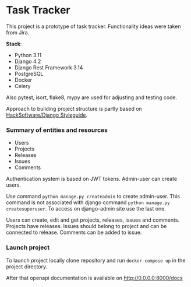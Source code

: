 # Task Tracker

This project is a prototype of task tracker. Functionality ideas were taken from Jira.

**Stack**:

- Python 3.11
- Django 4.2
- Django Rest Framework 3.14
- PostgreSQL
- Docker
- Celery

Also pytest, isort, flake8, mypy are used for adjusting and testing code.

Approach to building project structure is partly based on [HackSoftware/Django Styleguide](https://github.com/HackSoftware/Django-Styleguide).

### Summary of entities and resources

- Users
- Projects
- Releases
- Issues
- Comments

Authentication system is based on JWT tokens. Admin-user can create users.

Use command ```python manage.py createadmin``` to create admin-user. This command is not associated with django command ```python manage.py createsuperuser```.
To access on django-admin site use the last one.

Users can create, edit and get projects, releases, issues and comments.
Projects have releases. Issues should belong to project and can be connected to release. Comments can be added to issue.

### Launch project

To launch project locally clone repository and run ```docker-compose up``` in the project directory.

After that openapi documentation is available on http://0.0.0.0:8000/docs
